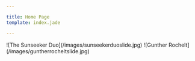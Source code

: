 ```yaml
---

title: Home Page
template: index.jade

---
```


<div id="slides">
![The Sunseeker Duo](/images/sunseekerduoslide.jpg)
![Gunther Rochelt](/images/guntherrocheltslide.jpg)
</div>

